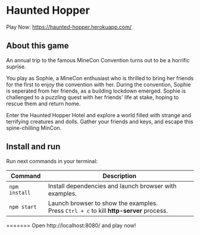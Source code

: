 # Haunted Hopper

Play Now: https://haunted-hopper.herokuapp.com/

## About this game
An annual trip to the famous MineCon Convention turns out to be a horrific suprise.

You play as Sophie, a MineCon enthusiast who is thrilled to bring her friends for the first to enjoy the convention with her. During the convention, Sophie is seperated from her friends, as a building lockdown emerged. Sophie is challenged to a puzzling quest with her friends' life at stake, hoping to rescue them and return home.

Enter the Haunted Hopper Hotel and explore a world filled with strange and terrifying creatures and dolls. Gather your friends and keys, and escape this spine-chilling MinCon.

## Install and run

Run next commands in your terminal:

| Command | Description |
|---------|-------------|
| `npm install` | Install dependencies and launch browser with examples.|
| `npm start` | Launch browser to show the examples. <br> Press `Ctrl + c` to kill **http-server** process. |
=======
Open http://localhost:8080/ and play now!


